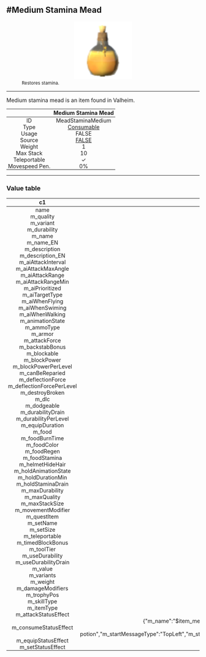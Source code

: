 <meta property="og:title" content="Medium Stamina Mead - MoreValheim" /><meta property="og:type" content="website" /><meta property="og:image" content="/assets/medium_stamina_mead.png" /><meta property="og:description" content="Medium Stamina Mead is an item found in Valheim." /><meta name="theme-color" content="#546D78"><meta name="twitter:card" content="summary_large_image">
#Medium Stamina Mead
-------------
<style>img {width:20px;}.tb {width:150px;display: block;margin-left: auto;margin-right: auto;}</style>

<style>.md-typeset table:not([class]) th:not([align]) {min-width:unset!important;}</style>
<style>td{padding:0em 0.3em!important;text-align:center!important;border-left:.05rem solid var(--md-default-fg-color--lightest)}</style>

<style>th{padding:0.1em 0.3em!important;text-align:center!important;font-weight:bold}</style>

<style>pre{text-align:right!important}</style>
<style>table tr td:first-child {border-left: 0;};</style>

<figure><img src="/assets/medium_stamina_mead.png" class="tb" /><figcaption><small>Restores stamina.</small></figcaption></figure>

-------------

Medium stamina mead is an item found in Valheim.

|        | Medium Stamina Mead              |
| ----------- | ------------------------------------ |
| ID |MeadStaminaMedium
| Type | [Consumable](../../types/consumable)
| Usage | FALSE<br>
| Source | [FALSE](../../items/false)
| Weight | 1 |
| Max Stack | 10 |
| Teleportable | ✓
| Movespeed Pen. | 0%


-------------

### Value table
|c1|c2|
|----|----|
|name|MeadStaminaMedium|
|m_quality|1|
|m_variant|0|
|m_durability|100|
|m_name|$item_mead_stamina_medium|
|m_name_EN|Medium stamina mead|
|m_description|$item_mead_stamina_medium_description|
|m_description_EN|Restores stamina.|
|m_aiAttackInterval|2|
|m_aiAttackMaxAngle|5|
|m_aiAttackRange|2|
|m_aiAttackRangeMin|0|
|m_aiPrioritized|false|
|m_aiTargetType|Enemy|
|m_aiWhenFlying|true|
|m_aiWhenSwiming|true|
|m_aiWhenWalking|true|
|m_animationState|OneHanded|
|m_ammoType|mead|
|m_armor|10|
|m_attackForce|50|
|m_backstabBonus|4|
|m_blockable|false|
|m_blockPower|10|
|m_blockPowerPerLevel|0|
|m_canBeReparied|true|
|m_deflectionForce|0|
|m_deflectionForcePerLevel|0|
|m_destroyBroken|true|
|m_dlc||
|m_dodgeable|false|
|m_durabilityDrain|0|
|m_durabilityPerLevel|50|
|m_equipDuration|1|
|m_food|0|
|m_foodBurnTime|0|
|m_foodColor|rgba(255, 255, 255, 255)|
|m_foodRegen|0|
|m_foodStamina|0|
|m_helmetHideHair|true|
|m_holdAnimationState||
|m_holdDurationMin|0|
|m_holdStaminaDrain|0|
|m_maxDurability|100|
|m_maxQuality|1|
|m_maxStackSize|10|
|m_movementModifier|0|
|m_questItem|false|
|m_setName||
|m_setSize|0|
|m_teleportable|true|
|m_timedBlockBonus|1.5|
|m_toolTier|0|
|m_useDurability|false|
|m_useDurabilityDrain|1|
|m_value|0|
|m_variants|0|
|m_weight|1|
|m_damageModifiers|[  ]|
|m_trophyPos|{"x":0,"y":0}|
|m_skillType|Swords|
|m_itemType|Consumable|
|m_attackStatusEffect|null|
|m_consumeStatusEffect|{"m_name":"$item_mead_stamina_medium","m_name_EN":"Medium stamina mead","m_category":"staminapotion","m_flashIcon":false,"m_cooldownIcon":true,"m_tooltip":"$se_potion_staminamedium_tooltip","m_tooltip_EN":"Regenerate stamina fast.","m_attributes":"None","m_startMessage":"$se_potion_start","m_startMessage_EN":"You drink the potion","m_startMessageType":"TopLeft","m_stopMessage":"","m_stopMessage_EN":"","m_stopMessageType":"TopLeft","m_repeatMessage":"","m_repeatMessage_EN":"","m_repeatMessageType":"TopLeft","m_repeatInterval":0,"m_ttl":120,"m_cooldown":0,"m_activationAnimation":"gpower"}|
|m_equipStatusEffect|null|
|m_setStatusEffect|null|
